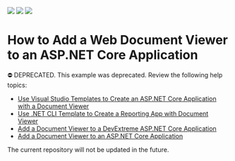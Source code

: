 <!-- default badges list -->
![](https://img.shields.io/endpoint?url=https://codecentral.devexpress.com/api/v1/VersionRange/235958450/2022.2)
[![](https://img.shields.io/badge/Open_in_DevExpress_Support_Center-FF7200?style=flat-square&logo=DevExpress&logoColor=white)](https://supportcenter.devexpress.com/ticket/details/T856175)
[![](https://img.shields.io/badge/📖_How_to_use_DevExpress_Examples-e9f6fc?style=flat-square)](https://docs.devexpress.com/GeneralInformation/403183)
<!-- default badges end -->
# How to Add a Web Document Viewer to an ASP.NET Core Application

⛔ DEPRECATED. This example was deprecated. Review the following help topics:

- [Use Visual Studio Templates to Create an ASP.NET Core Application with a Document Viewer](https://docs.devexpress.com/XtraReports/400044/web-reporting/asp-net-core-reporting/document-viewer-in-asp-net-applications/quick-start/create-an-aspnet-core-application-with-a-document-viewer)
- [Use .NET CLI Template to Create a Reporting App with Document Viewer](https://docs.devexpress.com/XtraReports/404177/web-reporting/asp-net-core-reporting/document-viewer-in-asp-net-applications/quick-start/use-cli-templates)
- [Add a Document Viewer to a DevExtreme ASP.NET Core Application](https://docs.devexpress.com/XtraReports/403747/web-reporting/asp-net-core-reporting/document-viewer-in-asp-net-applications/quick-start/add-a-document-viewer-to-a-devextreme-asp-net-core-application)
- [Add a Document Viewer to an ASP.NET Core Application](https://docs.devexpress.com/XtraReports/401762/web-reporting/asp-net-core-reporting/document-viewer-in-asp-net-applications/quick-start/add-the-document-viewer-to-an-aspnet-core-application)

The current repository will not be updated in the future.
